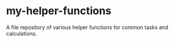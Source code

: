 # my-helper-functions
A file repository of various helper functions for common tasks and calculations.
